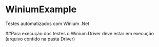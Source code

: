 # WiniumExample
Testes automatizados com Winium .Net

##Para execução dos testes o Winium.Driver deve estar em execução (arquivo contido na pasta Driver)
